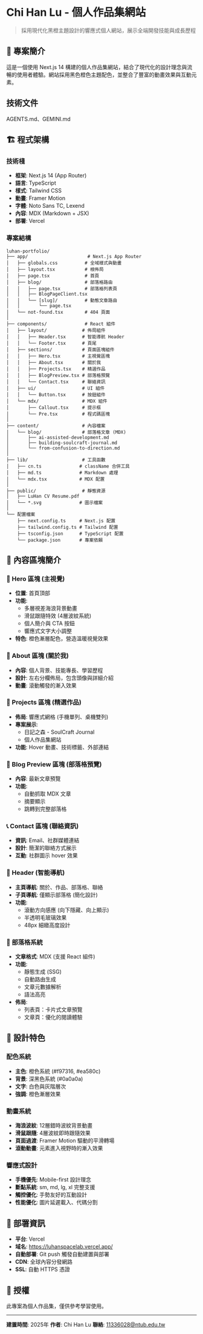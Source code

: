 # Chi Han Lu - 個人作品集網站

> 採用現代化黑橙主題設計的響應式個人網站，展示全端開發技能與成長歷程

## 🌟 專案簡介

這是一個使用 Next.js 14 構建的個人作品集網站，結合了現代化的設計理念與流暢的使用者體驗。網站採用黑色橙色主題配色，並整合了豐富的動畫效果與互動元素。

## 技術文件

AGENTS.md、GEMINI.md

## 🏗️ 程式架構

### 技術棧
- **框架**: Next.js 14 (App Router)
- **語言**: TypeScript
- **樣式**: Tailwind CSS
- **動畫**: Framer Motion
- **字體**: Noto Sans TC, Lexend
- **內容**: MDX (Markdown + JSX)
- **部署**: Vercel

### 專案結構

```
luhan-portfolio/
├── app/                      # Next.js App Router
│   ├── globals.css          # 全域樣式與動畫
│   ├── layout.tsx           # 根佈局
│   ├── page.tsx             # 首頁
│   ├── blog/                # 部落格路由
│   │   ├── page.tsx         # 部落格列表頁
│   │   ├── BlogPageClient.tsx
│   │   └── [slug]/          # 動態文章路由
│   │       └── page.tsx
│   └── not-found.tsx        # 404 頁面
│
├── components/              # React 組件
│   ├── layout/             # 佈局組件
│   │   ├── Header.tsx      # 智能導航 Header
│   │   └── Footer.tsx      # 頁尾
│   ├── sections/           # 頁面區塊組件
│   │   ├── Hero.tsx        # 主視覺區塊
│   │   ├── About.tsx       # 關於我
│   │   ├── Projects.tsx    # 精選作品
│   │   ├── BlogPreview.tsx # 部落格預覽
│   │   └── Contact.tsx     # 聯絡資訊
│   ├── ui/                 # UI 組件
│   │   └── Button.tsx      # 按鈕組件
│   └── mdx/                # MDX 組件
│       ├── Callout.tsx     # 提示框
│       └── Pre.tsx         # 程式碼區塊
│
├── content/                # 內容檔案
│   └── blog/               # 部落格文章 (MDX)
│       ├── ai-assisted-development.md
│       ├── building-soulcraft-journal.md
│       └── from-confusion-to-direction.md
│
├── lib/                    # 工具函數
│   ├── cn.ts              # className 合併工具
│   ├── md.ts              # Markdown 處理
│   └── mdx.tsx            # MDX 配置
│
├── public/                 # 靜態資源
│   ├── LuHan CV Resume.pdf
│   └── *.svg              # 圖示檔案
│
└── 配置檔案
    ├── next.config.ts     # Next.js 配置
    ├── tailwind.config.ts # Tailwind 配置
    ├── tsconfig.json      # TypeScript 配置
    └── package.json       # 專案依賴
```

## 📱 內容區塊簡介

### 🎯 Hero 區塊 (主視覺)
- **位置**: 首頁頂部
- **功能**: 
  - 多層視差海浪背景動畫
  - 滑鼠跟隨特效 (4層波紋系統)
  - 個人簡介與 CTA 按鈕
  - 響應式文字大小調整
- **特色**: 橙色漸層配色，營造溫暖視覺效果

### 👤 About 區塊 (關於我)
- **內容**: 個人背景、技能專長、學習歷程
- **設計**: 左右分欄佈局，包含頭像與詳細介紹
- **動畫**: 滾動觸發的漸入效果

### 🚀 Projects 區塊 (精選作品)
- **佈局**: 響應式網格 (手機單列、桌機雙列)
- **專案展示**:
  - 日記之森 - SoulCraft Journal
  - 個人作品集網站
- **功能**: Hover 動畫、技術標籤、外部連結

### 📝 Blog Preview 區塊 (部落格預覽)
- **內容**: 最新文章預覽
- **功能**: 
  - 自動抓取 MDX 文章
  - 摘要顯示
  - 跳轉到完整部落格

### 📞 Contact 區塊 (聯絡資訊)
- **資訊**: Email、社群媒體連結
- **設計**: 簡潔的聯絡方式展示
- **互動**: 社群圖示 hover 效果

### 🧭 Header (智能導航)
- **主頁導航**: 關於、作品、部落格、聯絡
- **子頁導航**: 僅顯示部落格 (簡化設計)
- **功能**:
  - 滾動方向感應 (向下隱藏、向上顯示)
  - 半透明毛玻璃效果
  - 48px 細緻高度設計

### 📖 部落格系統
- **文章格式**: MDX (支援 React 組件)
- **功能**:
  - 靜態生成 (SSG)
  - 自動路由生成
  - 文章元數據解析
  - 語法高亮
- **佈局**: 
  - 列表頁：卡片式文章預覽
  - 文章頁：優化的閱讀體驗

## 🎨 設計特色

### 配色系統
- **主色**: 橙色系統 (#f97316, #ea580c)
- **背景**: 深黑色系統 (#0a0a0a)
- **文字**: 白色與灰階層次
- **強調**: 橙色漸層效果

### 動畫系統
- **海浪波紋**: 12層錯時波紋背景動畫
- **滑鼠跟隨**: 4層波紋即時跟隨效果
- **頁面過渡**: Framer Motion 驅動的平滑轉場
- **滾動動畫**: 元素進入視野時的漸入效果

### 響應式設計
- **手機優先**: Mobile-first 設計理念
- **斷點系統**: sm, md, lg, xl 完整支援
- **觸控優化**: 手勢友好的互動設計
- **性能優化**: 圖片延遲載入、代碼分割

## 🚀 部署資訊

- **平台**: Vercel
- **域名**: https://luhanspacelab.vercel.app/
- **自動部署**: Git push 觸發自動建置與部署
- **CDN**: 全球內容分發網路
- **SSL**: 自動 HTTPS 憑證

## 📄 授權

此專案為個人作品集，僅供參考學習使用。

---

**建置時間**: 2025年
**作者**: Chi Han Lu
**聯絡**: 11336028@ntub.edu.tw

